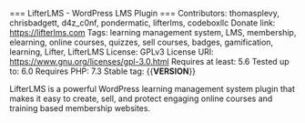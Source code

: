 === LifterLMS - WordPress LMS Plugin ===
Contributors: thomasplevy, chrisbadgett, d4z_c0nf, pondermatic, lifterlms, codeboxllc
Donate link: https://lifterlms.com
Tags: learning management system, LMS, membership, elearning, online courses, quizzes, sell courses, badges, gamification, learning, Lifter, LifterLMS
License: GPLv3
License URI: https://www.gnu.org/licenses/gpl-3.0.html
Requires at least: 5.6
Tested up to: 6.0
Requires PHP: 7.3
Stable tag: {{__VERSION__}}

LifterLMS is a powerful WordPress learning management system plugin that makes it easy to create, sell, and protect engaging online courses and training based membership websites.
